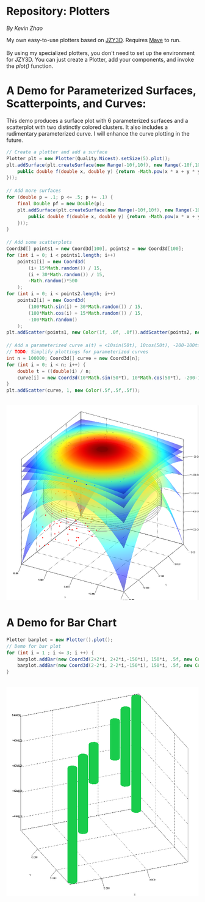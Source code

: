 # Repository: Plotters
<p><i>By Kevin Zhao</i></p>
My own easy-to-use plotters based on <a href="https://github.com/jzy3d">JZY3D</a>. Requires <a href = "https://howtodoinjava.com/maven/how-to-install-maven-on-windows/">Mave</a> to run. 
<br/><br/>By using my specialized plotters, you don't need to set up the environment for JZY3D. You can just create a Plotter, add your components, and invoke the <i>plot()</i> function.

# A Demo for Parameterized Surfaces, Scatterpoints, and Curves:
This demo produces a surface plot with 6 parameterized surfaces and a scatterplot with two distinctly colored clusters.
It also includes a rudimentary parameterized curve. I will enhance the curve plotting in the future.
```java
// Create a plotter and add a surface
Plotter plt = new Plotter(Quality.Nicest).setSize(5).plot();
plt.addSurface(plt.createSurface(new Range(-10f,10f), new Range(-10f,10f), new Mapper() {
	public double f(double x, double y) {return -Math.pow(x * x + y * y, 1.2);}
}));

// Add more surfaces
for (double p = .1; p <= .5; p += .1) {
	final Double pf = new Double(p);
	plt.addSurface(plt.createSurface(new Range(-10f,10f), new Range(-10f,10f), new Mapper() {
		public double f(double x, double y) {return -Math.pow(x * x + y * y, 1.2 - pf);}
	}));
}

// Add some scatterplots
Coord3d[] points1 = new Coord3d[100], points2 = new Coord3d[100];
for (int i = 0; i < points1.length; i++)
	points1[i] = new Coord3d(
		(i+ 15*Math.random()) / 15, 
		(i + 30*Math.random()) / 15, 
		-Math.random()*500
	);
for (int i = 0; i < points2.length; i++)
	points2[i] = new Coord3d( 
		(100*Math.sin(i) + 30*Math.random()) / 15, 
		(100*Math.cos(i) + 15*Math.random()) / 15, 
		-100*Math.random()
	);
plt.addScatter(points1, new Color(1f, .0f, .0f)).addScatter(points2, new Color(.0f, .0f, 1f));

// Add a parameterized curve a(t) = <10sin(50t), 10cos(50t), -200-100t> as a dense scatterplot
// TODO: Simplify plottings for parameterized curves
int n = 100000; Coord3d[] curve = new Coord3d[n];
for (int i = 0; i < n; i++) {
	double t = ((double)i) / n;
	curve[i] = new Coord3d(10*Math.sin(50*t), 10*Math.cos(50*t), -200-100*t);
}
plt.addScatter(curve, 1, new Color(.5f,.5f,.5f));
```
<br/>
<img src="https://github.com/zhaokw/Plotters/blob/master/img/geoplot.png">

# A Demo for Bar Chart
```java
Plotter barplot = new Plotter().plot();
// Demo for bar plot
for (int i = 1 ; i <= 3; i ++) {
	barplot.addBar(new Coord3d(2+2*i, 2+2*i,-150*i), 150*i, .5f, new Color(.1f, .8f, .3f));
	barplot.addBar(new Coord3d(2-2*i, 2-2*i,-150*i), 150*i, .5f, new Color(.1f, .8f, .3f));
}
```
<br/>
<img src="https://github.com/zhaokw/Plotters/blob/master/img/barplot.png">
